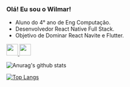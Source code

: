 ### Olá! Eu sou o Wilmar!
- Aluno do 4° ano de Eng Computação.
- Desenvolvedor React Native Full Stack.
- Objetivo de Dominar React Navite e Flutter.

 <a href="https://www.linkedin.com/in/wilmarvitor/"  target="_blank" >
  <img src="https://img.shields.io/badge/LinkedIn-0077B5?style=for-the-badge&logo=linkedin&logoColor=white" height="30px" />
</a>
<a href="https://www.urionlinejudge.com.br/judge/pt/users/statistics/147462"  target="_blank" >
  <img src="https://i.pinimg.com/originals/2c/66/de/2c66decfe536a1b4dd0f5eccba92cb85.png" height="30px" margin-left="7px"/>
</a>
 </br>

![Anurag's github stats](https://github-readme-stats.vercel.app/api?username=wilmarv&show_icons=true&theme=radical)

[![Top Langs](https://github-readme-stats.vercel.app/api/top-langs/?username=wilmarv&layout=compact&theme=radical)](https://github.com/wilmarv/github-readme-stats)

  

